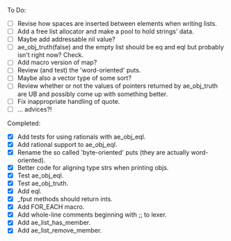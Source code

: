 To Do:
- [ ] Revise how spaces are inserted between elements when writing lists.
- [ ] Add a free list allocator and make a pool to hold strings' data.
- [ ] Maybe add addressable nil value?
- [ ] ae_obj_truth(false) and the empty list should be eq and eql but probably isn't right now? Check.
- [ ] Add macro version of map?
- [ ] Review (and test) the 'word-oriented' puts.
- [ ] Maybe also a vector type of some sort?
- [ ] Review whether or not the values of pointers returned by ae_obj_truth are UB and possibly come up with something better.
- [ ] Fix inappropriate handling of quote.
- [ ] ... advices?!

Completed:
- [x] Add tests for using rationals with ae_obj_eql.
- [x] Add rational support to ae_obj_eql.
- [x] Rename the so called 'byte-oriented' puts (they are actually word-oriented).
- [x] Better code for aligning type strs when printing objs.
- [x] Test ae_obj_eql.
- [x] Test ae_obj_truth.
- [x] Add eql.
- [x] _fput methods should return ints.
- [x] Add FOR_EACH macro.
- [x] Add whole-line comments beginning with ;; to lexer.
- [x] Add ae_list_has_member.
- [x] Add ae_list_remove_member.
